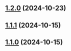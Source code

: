 

## [1.2.0](https://gitee.com/HuLaSpark/HuLa-Nuxt/compare/v1.1.1...v1.2.0) (2024-10-23)

## [1.1.1](https://gitee.com/HuLaSpark/HuLa-Nuxt/compare/v1.1.0...v1.1.1) (2024-10-15)

## [1.1.0](https://gitee.com/HuLaSpark/HuLa-Nuxt/compare/1.0.4...1.1.0) (2024-10-15)
